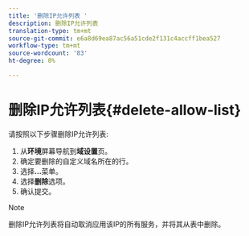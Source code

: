 ```yaml
---
title: '删除IP允许列表 '
description: 删除IP允许列表
translation-type: tm+mt
source-git-commit: e6a8d69ea87ac56a51cde2f131c4accff1bea527
workflow-type: tm+mt
source-wordcount: '83'
ht-degree: 0%

---
```



# 删除IP允许列表{#delete-allow-list}

请按照以下步骤删除IP允许列表:

1. 从&#x200B;**环境**&#x200B;屏幕导航到&#x200B;**域设置**&#x200B;页。
1. 确定要删除的自定义域名所在的行。
1. 选择&#x200B;**...**&#x200B;菜单。
1. 选择&#x200B;**删除**&#x200B;选项。
1. 确认提交。

>[!NOTE]
>删除IP允许列表将自动取消应用该IP的所有服务，并将其从表中删除。

